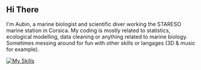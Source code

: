 ## Hi There

I'm Aubin, a marine biologist and scientific diver working the STARESO marine station in Corsica. My coding is mostly related to statistics, ecological modelling, data cleaning or anything related to marine biology. Sometimes messing around for fun with other skills or langages (3D & music for example).

[![My Skills](https://skillicons.dev/icons?i=r,obsidian,postgres,git,html,py,windows,linux,blender,ableton,vscode)](https://skillicons.dev)

<!--
**awoehrel/awoehrel** is a ✨ _special_ ✨ repository because its `README.md` (this file) appears on your GitHub profile.

Here are some ideas to get you started:

- 🔭 I’m currently working on ...
- 🌱 I’m currently learning ...
- 👯 I’m looking to collaborate on ...
- 🤔 I’m looking for help with ...
- 💬 Ask me about ...
- 📫 How to reach me: ...
- 😄 Pronouns: ...
- ⚡ Fun fact: ...
-->
